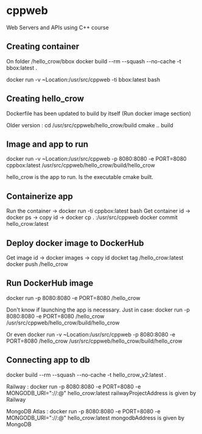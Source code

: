 # cppweb
 Web Servers and APIs using C++ course

## Creating container
On folder /hello_crow/bbox
docker build --rm --squash --no-cache -t bbox:latest .

docker run -v ~Location:/usr/src/cppweb -ti bbox:latest bash

## Creating hello_crow
Dockerfile has been updated to build by itself (Run docker image section)

Older version :
cd /usr/src/cppweb/hello_crow/build
cmake ..
build


## Image and app to run
docker run -v ~Location:/usr/src/cppweb -p 8080:8080 -e PORT=8080 cppbox:latest /usr/src/cppweb/hello_crow/build/hello_crow

hello_crow is the app to run. Is the executable cmake built.


## Containerize app
Run the container -> docker run -ti cppbox:latest bash
Get container id -> docker ps -> copy id -> docker cp . <id>:/usr/src/cppweb
docker commit <id> hello_crow:latest

## Deploy docker image to DockerHub
Get image id -> docker images -> copy id
docket tag <id> <username>/hello_crow:latest
docker push <username>/hello_crow

## Run DockerHub image
docker run -p 8080:8080 -e PORT=8080 <username>/hello_crow

Don't know if launching the app is necessary. Just in case:
docker run -p 8080:8080 -e PORT=8080 <username>/hello_crow /usr/src/cppweb/hello_crow/build/hello_crow

Or even
docker run -v ~Location:/usr/src/cppweb -p 8080:8080 -e PORT=8080 <username>/hello_crow /usr/src/cppweb/hello_crow/build/hello_crow

## Connecting app to db
docker build --rm --squash --no-cache -t hello_crow_v2:latest .    

Railway : 
docker run -p 8080:8080 -e PORT=8080 -e MONGODB_URI="<database>://<username>:<password>@<railwayProjectAddress>" hello_crow:latest
railwayProjectAddress is given by Railway

MongoDB Atlas : 
docker run -p 8080:8080 -e PORT=8080 -e MONGODB_URI="<database>://<username>:<password>@<mongodbAddress>" hello_crow:latest
mongodbAddress is given by MongoDB